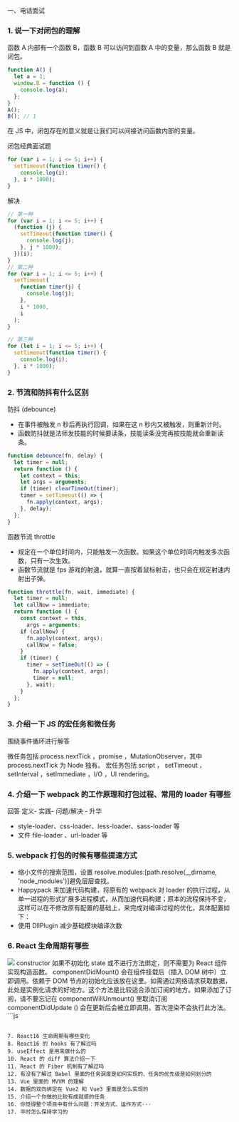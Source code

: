 一、电话面试

### 1. 说一下对闭包的理解

函数 A 内部有一个函数 B，函数 B 可以访问到函数 A 中的变量，那么函数 B 就是闭包。

```js
function A() {
  let a = 1;
  window.B = function () {
    console.log(a);
  };
}
A();
B(); // 1
```

在 JS 中，闭包存在的意义就是让我们可以间接访问函数内部的变量。

闭包经典面试题

```js
for (var i = 1; i <= 5; i++) {
  setTimeout(function timer() {
    console.log(i);
  }, i * 1000);
}
```

解决

```js
// 第一种
for (var i = 1; i <= 5; i++) {
  (function (j) {
    setTimeout(function timer() {
      console.log(j);
    }, j * 1000);
  })(i);
}
// 第二种
for (var i = 1; i <= 5; i++) {
  setTimeout(
    function timer(j) {
      console.log(j);
    },
    i * 1000,
    i
  );
}

// 第三种
for (let i = 1; i <= 5; i++) {
  setTimeout(function timer() {
    console.log(i);
  }, i * 1000);
}
```

### 2. 节流和防抖有什么区别

防抖 (debounce)

- 在事件被触发 n 秒后再执行回调，如果在这 n 秒内又被触发，则重新计时。
- 函数防抖就是法师发技能的时候要读条，技能读条没完再按技能就会重新读条。

```js
function debounce(fn, delay) {
  let timer = null;
  return function () {
    let context = this;
    let args = arguments;
    if (timer) clearTimeOut(timer);
    timer = setTimeout(() => {
      fn.apply(context, args);
    }, delay);
  };
}
```

函数节流 throttle

- 规定在一个单位时间内，只能触发一次函数。如果这个单位时间内触发多次函数，只有一次生效。
- 函数节流就是 fps 游戏的射速，就算一直按着鼠标射击，也只会在规定射速内射出子弹。

```js
function throttle(fn, wait, immediate) {
  let timer = null;
  let callNow = immediate;
  return function () {
    const context = this,
      args = arguments;
    if (callNow) {
      fn.apply(context, args);
      callNow = false;
    }
    if (timer) {
      timer = setTimeOut(() => {
        fn.apply(context, args);
        timer = null;
      }, wait);
    }
  };
}
```

### 3. 介绍一下 JS 的宏任务和微任务

围绕事件循环进行解答

微任务包括 process.nextTick ，promise ，MutationObserver，其中 process.nextTick 为 Node 独有。
宏任务包括 script ， setTimeout ，setInterval ，setImmediate ，I/O ，UI rendering。

### 4. 介绍一下 webpack 的工作原理和打包过程、常用的 loader 有哪些

回答 定义- 实践- 问题/解决 - 升华

- style-loader、css-loader、less-loader、sass-loader 等
- 文件 file-loader 、url-loader 等

### 5. webpack 打包的时候有哪些提速方式

- 缩小文件的搜索范围，设置 resolve.modules:[path.resolve(__dirname, 'node_modules')]避免层层查找。
- Happypack 来加速代码构建，将原有的 webpack 对 loader 的执行过程，从单一进程的形式扩展多进程模式，从而加速代码构建；原本的流程保持不变，这样可以在不修改原有配置的基础上，来完成对编译过程的优化，具体配置如下：
- 使用 DllPlugin 减少基础模块编译次数

### 6. React 生命周期有哪些

<img src="../React/images/4.jpg"/>
constructor 如果不初始化 state 或不进行方法绑定，则不需要为 React 组件实现构造函数。
componentDidMount()  会在组件挂载后（插入 DOM 树中）立即调用。依赖于 DOM 节点的初始化应该放在这里。如需通过网络请求获取数据，此处是实例化请求的好地方。这个方法是比较适合添加订阅的地方。如果添加了订阅，请不要忘记在 componentWillUnmount() 里取消订阅
componentDidUpdate () 会在更新后会被立即调用。首次渲染不会执行此方法。
```js

```

7. React16 生命周期有哪些变化
8. React16 的 hooks 有了解过吗
9. useEffect 是用来做什么的
10. React 的 diff 算法介绍一下
11. React 的 Fiber 机制有了解过吗
12. 有没有了解过 Babel 里面的任务调度是如何实现的、任务的优先级是如何划分的
13. Vue 里面的 MVVM 的理解
14. 数据的双向绑定在 Vue2 和 Vue3 里面是怎么实现的
15. 介绍一个你做的比较有成就感的任务
16. 你觉得整个项目中有什么问题：开发方式、运作方式···
17. 平时怎么保持学习的
```
